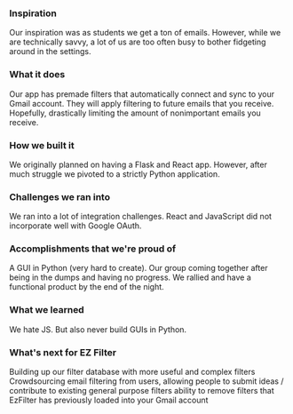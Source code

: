 ### Inspiration
Our inspiration was as students we get a ton of emails. However, while we are technically savvy, a lot of us are too often busy to bother fidgeting around in the settings.

### What it does
Our app has premade filters that automatically connect and sync to your Gmail account. They will apply filtering to future emails that you receive. Hopefully, drastically limiting the amount of nonimportant emails you receive.

### How we built it
We originally planned on having a Flask and React app. However, after much struggle we pivoted to a strictly Python application.

### Challenges we ran into
We ran into a lot of integration challenges. React and JavaScript did not incorporate well with Google OAuth.

### Accomplishments that we're proud of
A GUI in Python (very hard to create). Our group coming together after being in the dumps and having no progress. We rallied and have a functional product by the end of the night.

### What we learned
We hate JS. But also never build GUIs in Python.

### What's next for EZ Filter
Building up our filter database with more useful and complex filters
Crowdsourcing email filtering from users, allowing people to submit ideas / contribute to existing general purpose filters
ability to remove filters that EzFilter has previously loaded into your Gmail account
